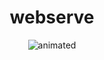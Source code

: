 <h1 align="center">webserve</h1>

<div align="center">
  <img src="https://media.giphy.com/media/0Dxuk20eU0bDYaxRR8/giphy.gif" alt="animated"/>
</div>
